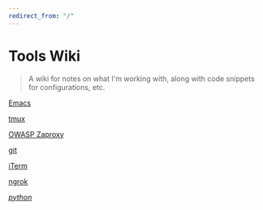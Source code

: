 ```yaml
---
redirect_from: "/"
---
```



# Tools Wiki

> A wiki for notes on what I'm working with, along with code snippets for configurations, etc.

[Emacs](Emacs)

[tmux](tmux)

[OWASP Zaproxy](OWASP-ZAPROXY)

[git](git)

[iTerm](iTerm)

[ngrok](ngrok)

*[python](python)*
